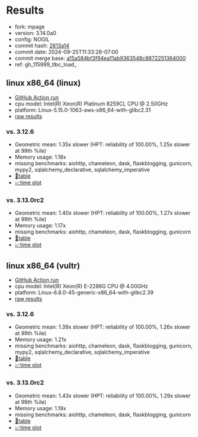 # Results

- fork: mpage
- version: 3.14.0a0
- config: NOGIL
- commit hash: [2613a14](https://github.com/mpage/cpython/commit/2613a14)
- commit date: 2024-09-25T11:33:28-07:00
- commit merge base: [a15a584bf3f94ea11ab9363548c8872251364000](https://github.com/mpage/cpython/commit/a15a584bf3f94ea11ab9363548c8872251364000)
- ref: gh_115999_tlbc_load_

## linux x86_64 (linux)

- [GitHub Action run](https://github.com/facebookexperimental/free-threading-benchmarking/actions/runs/11042187850)
- cpu model: Intel(R) Xeon(R) Platinum 8259CL CPU @ 2.50GHz
- platform: Linux-5.15.0-1063-aws-x86_64-with-glibc2.31
- [raw results](bm-20240925-linux-x86_64-mpage-gh_115999_tlbc_load_-3.14.0a0-2613a14.json)

### vs. 3.12.6

- Geometric mean: 1.35x slower (HPT: reliability of 100.00%, 1.25x slower at 99th %ile)
- Memory usage: 1.18x
- missing benchmarks: aiohttp, chameleon, dask, flaskblogging, gunicorn, mypy2, sqlalchemy_declarative, sqlalchemy_imperative
- [📄table](bm-20240925-linux-x86_64-mpage-gh_115999_tlbc_load_-3.14.0a0-2613a14-vs-3.12.6.md)
- [📈time plot](bm-20240925-linux-x86_64-mpage-gh_115999_tlbc_load_-3.14.0a0-2613a14-vs-3.12.6.svg)

### vs. 3.13.0rc2

- Geometric mean: 1.40x slower (HPT: reliability of 100.00%, 1.27x slower at 99th %ile)
- Memory usage: 1.17x
- missing benchmarks: aiohttp, chameleon, dask, flaskblogging, gunicorn
- [📄table](bm-20240925-linux-x86_64-mpage-gh_115999_tlbc_load_-3.14.0a0-2613a14-vs-3.13.0rc2.md)
- [📈time plot](bm-20240925-linux-x86_64-mpage-gh_115999_tlbc_load_-3.14.0a0-2613a14-vs-3.13.0rc2.svg)

## linux x86_64 (vultr)

- [GitHub Action run](https://github.com/facebookexperimental/free-threading-benchmarking/actions/runs/11042230894)
- cpu model: Intel(R) Xeon(R) E-2286G CPU @ 4.00GHz
- platform: Linux-6.8.0-45-generic-x86_64-with-glibc2.39
- [raw results](bm-20240925-vultr-x86_64-mpage-gh_115999_tlbc_load_-3.14.0a0-2613a14.json)

### vs. 3.12.6

- Geometric mean: 1.39x slower (HPT: reliability of 100.00%, 1.26x slower at 99th %ile)
- Memory usage: 1.21x
- missing benchmarks: aiohttp, chameleon, dask, flaskblogging, gunicorn, mypy2, sqlalchemy_declarative, sqlalchemy_imperative
- [📄table](bm-20240925-vultr-x86_64-mpage-gh_115999_tlbc_load_-3.14.0a0-2613a14-vs-3.12.6.md)
- [📈time plot](bm-20240925-vultr-x86_64-mpage-gh_115999_tlbc_load_-3.14.0a0-2613a14-vs-3.12.6.svg)

### vs. 3.13.0rc2

- Geometric mean: 1.43x slower (HPT: reliability of 100.00%, 1.29x slower at 99th %ile)
- Memory usage: 1.19x
- missing benchmarks: aiohttp, chameleon, dask, flaskblogging, gunicorn
- [📄table](bm-20240925-vultr-x86_64-mpage-gh_115999_tlbc_load_-3.14.0a0-2613a14-vs-3.13.0rc2.md)
- [📈time plot](bm-20240925-vultr-x86_64-mpage-gh_115999_tlbc_load_-3.14.0a0-2613a14-vs-3.13.0rc2.svg)

